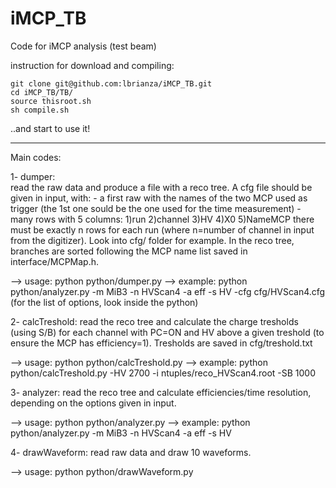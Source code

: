 iMCP_TB
=======

Code for iMCP analysis (test beam)

instruction for download and compiling:

	git clone git@github.com:lbrianza/iMCP_TB.git
	cd iMCP_TB/TB/
	source thisroot.sh
	sh compile.sh

..and start to use it!

------------------------------------------------------
Main codes:

1- dumper: 	
		read the raw data and produce a file with a reco tree. A cfg file should be given in input, with:
		- a first raw with the names of the two MCP used as trigger (the 1st one sould be the one used for the time measurement)
		- many rows with 5 columns:
		1)run 2)channel 3)HV 4)X0 5)NameMCP
		there must be exactly n rows for each run (where n=number of channel in input from the digitizer). Look into cfg/ folder for example.
		In the reco tree, branches are sorted following the MCP name list saved in interface/MCPMap.h.

--> usage:      python python/dumper.py
--> example:    python python/analyzer.py -m MiB3 -n HVScan4 -a eff -s HV -cfg cfg/HVScan4.cfg 
(for the list of options, look inside the python)	

2- calcTreshold:
		read the reco tree and calculate the charge tresholds (using S/B) for each channel with PC=ON and HV above a given treshold
		(to ensure the MCP has efficiency=1). Tresholds are saved in cfg/treshold.txt

--> usage: 	python python/calcTreshold.py
--> example:    python python/calcTreshold.py -HV 2700 -i ntuples/reco_HVScan4.root -SB 1000

3- analyzer:
		read the reco tree and calculate efficiencies/time resolution, depending on the options given in input.

--> usage:      python python/analyzer.py
--> example:    python python/analyzer.py -m MiB3 -n HVScan4 -a eff -s HV


4- drawWaveform:
		read raw data and draw 10 waveforms.

--> usage:
		python python/drawWaveform.py
